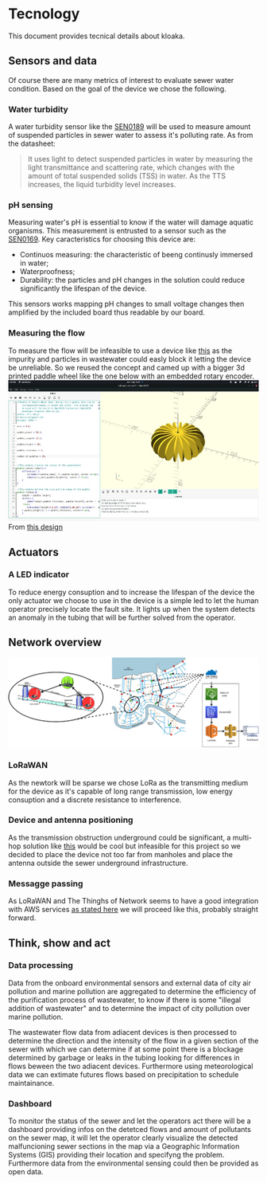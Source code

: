 # Tecnology
This document provides tecnical details about kloaka.
## Sensors and data
Of course there are many metrics of interest to evaluate sewer water condition.
Based on the goal of the device we chose the following.
### Water turbidity
A water turbidity sensor like the [SEN0189](https://media.digikey.com/pdf/Data%20Sheets/DFRobot%20PDFs/SEN0189_Web.pdf) will be used to measure amount of suspended particles in sewer water to assess it's polluting rate.
As from the datasheet:

> It uses light to detect
> suspended particles in water by measuring the light transmittance and scattering rate, which
> changes with the amount of total suspended solids (TSS) in water. As the TTS increases, the liquid
> turbidity level increases. 

### pH sensing
Measuring water's pH is essential to know if the water will damage aquatic organisms.
This measurement is entrusted to a sensor such as the [SEN0169](https://media.digikey.com/pdf/Data%20Sheets/DFRobot%20PDFs/SEN0161_SEN0169_Web.pdf).
Key caracteristics for choosing this device are:
- Continuos measuring: the characteristic of beeng continusly immersed in water;
- Waterproofness;
- Durability: the particles and pH changes in the solution could reduce significantly the lifespan of the device.

This sensors works mapping pH changes to small voltage changes then amplified by the included board thus readable by our board.

### Measuring the flow
To measure the flow will be infeasible to use a device like [this](https://theorycircuit.com/water-flow-sensor-yf-s201-arduino-interface/) as the impurity and particles in wastewater could easly block it letting the device be unreliable.
So we reused the concept and camed up with a bigger 3d printed paddle wheel like the one below with an embedded rotary encoder.
![paddle_design](Images/tecnology/paletta.jpg)
From [this design](https://eribuijs.blogspot.com/2017/01/peddle-wheel-boat-3d-printed.html)
## Actuators

### A LED indicator
To reduce energy consuption and to increase the lifespan of the device the only actuator we choose to use in the device is a simple led to let the human operator precisely locate the fault site.
It lights up when the system detects an anomaly in the tubing that will be further solved from the operator.

## Network overview
![network_overview](Images/tecnology/network_overview.png)
### LoRaWAN
As the newtork will be sparse we chose LoRa as the transmitting medium for the device as it's capable of long range transmission, low energy consuption and a discrete resistance to interference.

### Device and antenna positioning
As the transmission obstruction underground could be significant, a multi-hop solution like [this](https://www.mdpi.com/1424-8220/19/2/402) would be cool but infeasible for this project so we decided to place the device not too far from manholes and place the antenna outside the sewer underground infrastructure.

### Messagge passing
As LoRaWAN and The Thinghs of Network seems to have a good integration with AWS services [as stated here](https://aws.amazon.com/it/blogs/iot/connect-your-devices-to-aws-iot-using-lorawan/) we will proceed like this, probably straight forward.

## Think, show and act
### Data processing
Data from the onboard environmental sensors and external data of city air pollution and marine pollution are aggregated to determine the efficiency of the purification process of wastewater, to know if there is some "illegal addition of wastewater" and to determine the impact of city pollution over marine pollution.

The wastewater flow data from adiacent devices is then processed to determine the direction and the intensity of the flow in a given section of the sewer with which we can determine if at some point there is a blockage determined by garbage or leaks in the tubing looking for differences in flows beween the two adiacent devices.
Furthermore using meteorological data we can extimate futures flows based on precipitation to schedule maintainance.

### Dashboard
To monitor the status of the sewer and let the operators act there will be a dashboard providing infos on the detetced flows and amount of pollutants on the sewer map, it will let the operator clearly visualize the detected malfuncioning sewer sections in the map via a Geographic Information Systems (GIS) providing their location and specifyng the problem.
Furthermore data from the environmental sensing could then be provided as open data.


